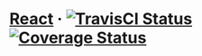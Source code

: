 # [React](https://reactjs.org/) &middot; [![TravisCI Status](https://travis-ci.org/t00036318/react.svg?branch=master)](https://travis-ci.org/t00036318/react) [![Coverage Status](https://img.shields.io/coveralls/facebook/react/master.svg?style=flat)](https://coveralls.io/github/facebook/react?branch=master)
